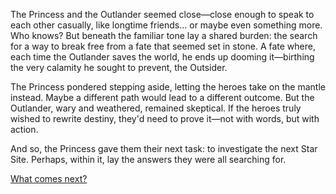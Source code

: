 <!-- title: The Next Step -->

The Princess and the Outlander seemed close—close enough to speak to each other casually, like longtime friends... or maybe even something more. Who knows? But beneath the familiar tone lay a shared burden: the search for a way to break free from a fate that seemed set in stone. A fate where, each time the Outlander saves the world, he ends up dooming it—birthing the very calamity he sought to prevent, the Outsider.

The Princess pondered stepping aside, letting the heroes take on the mantle instead. Maybe a different path would lead to a different outcome. But the Outlander, wary and weathered, remained skeptical. If the heroes truly wished to rewrite destiny, they'd need to prove it—not with words, but with action.

And so, the Princess gave them their next task: to investigate the next Star Site. Perhaps, within it, lay the answers they were all searching for.

[What comes next?](#embed:https://www.youtube.com/live/uX0rZYSrb4Q?si=UABlcxchRxHiGh_d&t=7144)